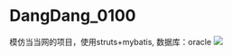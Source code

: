 # DangDang_0100
模仿当当网的项目，使用struts+mybatis,
数据库：oracle
![](https://github.com/yunzhongxiaoma/DangDang_0100/raw/master/picture/StruturePicture.png)
